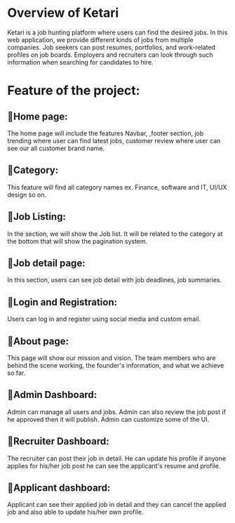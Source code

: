 # Overview of Ketari

Ketari is a job hunting platform where users can find the desired jobs. In this web application, we provide different kinds of jobs from multiple companies. Job seekers can post resumes, portfolios, and work-related profiles on job boards. Employers and recruiters can look through such information when searching for candidates to hire.

# Feature of the project:

## 🚀Home page:

The home page will include the features Navbar, ,footer section, job trending where user can find latest jobs, customer review where user can see our all customer brand name.

## 🚀Category:

This feature will find all category names ex. Finance, software and IT, UI/UX design so on.

## 🚀Job Listing:

In the section, we will show the Job list. It will be related to the category at the bottom that will show the pagination system.

## 🚀Job detail page:

In this section, users can see job detail with job deadlines, job summaries.

## 🚀Login and Registration:

Users can log in and register using social media and custom email.

## 🚀About page:

This page will show our mission and vision. The team members who are behind the scene working, the founder's information, and what we achieve so far.

## 🚀Admin Dashboard:

Admin can manage all users and jobs. Admin can also review the job post if he approved then it will publish. Admin can customize some of the UI.

## 🚀Recruiter Dashboard:

The recruiter can post their job in detail. He can update his profile if anyone applies for his/her job post he can see the applicant's resume and profile.

## 🚀Applicant dashboard:

Applicant can see their applied job in detail and they can cancel the applied job and also able to update his/her own profile.
